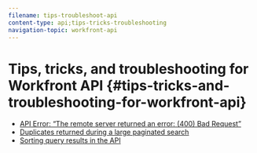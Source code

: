 ```yaml
---
filename: tips-troubleshoot-api
content-type: api;tips-tricks-troubleshooting
navigation-topic: workfront-api
---
```





# Tips, tricks, and troubleshooting for Workfront API {#tips-tricks-and-troubleshooting-for-workfront-api}




* [API Error: “The remote server returned an error: (400) Bad Request”](api-error-remote-server.md) 
* [Duplicates returned during a large paginated search](duplicates-paginated-search.md) 
* [Sorting query results in the API](query-sort-api.md) 


